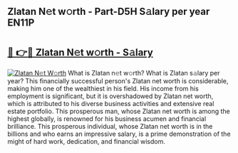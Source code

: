 ## Zlatan N𝚎t w𝚘rth - Part-D5H S𝚊lary per year EN11P

# <h2><a href="http://gc1nve.nevu.top/?p=Zlatan">🔗 👉🔴 Zlatan N𝚎t w𝚘rth - S𝚊lary</a></h2>

[![Zlatan N𝚎t W𝚘rth](https://i.imgur.com/Oavwk0R.jpeg)](http://gc1nve.nevu.top/?p=Zlatan)
What is Zlatan n𝚎t w𝚘rth? What is Zlatan s𝚊lary per year?
This financially successful person's Zlatan net worth is considerable, making him one of the wealthiest in his field. His income from his employment is significant, but it is overshadowed by Zlatan net worth, which is attributed to his diverse business activities and extensive real estate portfolio. This prosperous man, whose Zlatan net worth is among the highest globally, is renowned for his business acumen and financial brilliance. This prosperous individual, whose Zlatan net worth is in the billions and who earns an impressive salary, is a prime demonstration of the might of hard work, dedication, and financial wisdom.
